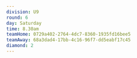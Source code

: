 ```yaml
---
division: U9
round: 6
day: Saturday
time: 8.30am
teamHome: 0729a402-2764-4dc7-8360-1935fd16bee5
teamAway: 68a3dad4-17bb-4c16-96f7-dd5eabf17c45
diamond: 2
---
```

